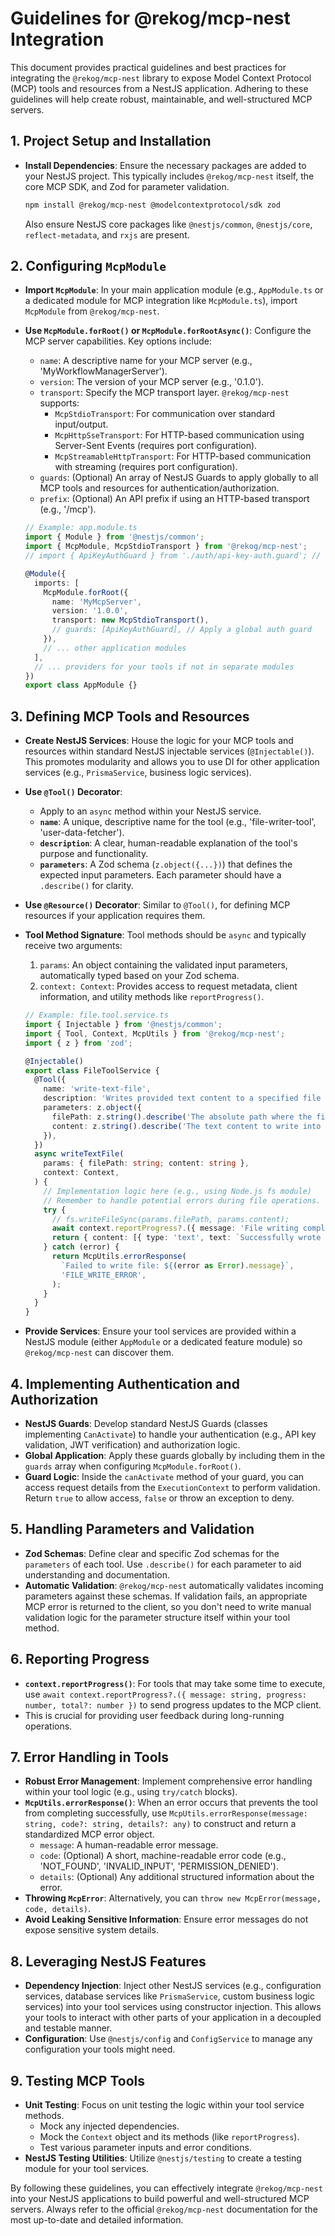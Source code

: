 # Guidelines for @rekog/mcp-nest Integration

This document provides practical guidelines and best practices for integrating the `@rekog/mcp-nest` library to expose Model Context Protocol (MCP) tools and resources from a NestJS application. Adhering to these guidelines will help create robust, maintainable, and well-structured MCP servers.

## 1. Project Setup and Installation

-   **Install Dependencies**: Ensure the necessary packages are added to your NestJS project. This typically includes `@rekog/mcp-nest` itself, the core MCP SDK, and Zod for parameter validation.
    ```bash
    npm install @rekog/mcp-nest @modelcontextprotocol/sdk zod
    ```
    Also ensure NestJS core packages like `@nestjs/common`, `@nestjs/core`, `reflect-metadata`, and `rxjs` are present.

## 2. Configuring `McpModule`

-   **Import `McpModule`**: In your main application module (e.g., `AppModule.ts` or a dedicated module for MCP integration like `McpModule.ts`), import `McpModule` from `@rekog/mcp-nest`.
-   **Use `McpModule.forRoot()` or `McpModule.forRootAsync()`**: Configure the MCP server capabilities. Key options include:
    -   `name`: A descriptive name for your MCP server (e.g., 'MyWorkflowManagerServer').
    -   `version`: The version of your MCP server (e.g., '0.1.0').
    -   `transport`: Specify the MCP transport layer. `@rekog/mcp-nest` supports:
        -   `McpStdioTransport`: For communication over standard input/output.
        -   `McpHttpSseTransport`: For HTTP-based communication using Server-Sent Events (requires port configuration).
        -   `McpStreamableHttpTransport`: For HTTP-based communication with streaming (requires port configuration).
    -   `guards`: (Optional) An array of NestJS Guards to apply globally to all MCP tools and resources for authentication/authorization.
    -   `prefix`: (Optional) An API prefix if using an HTTP-based transport (e.g., '/mcp').

    ```typescript
    // Example: app.module.ts
    import { Module } from '@nestjs/common';
    import { McpModule, McpStdioTransport } from '@rekog/mcp-nest';
    // import { ApiKeyAuthGuard } from './auth/api-key-auth.guard'; // Your custom guard

    @Module({
      imports: [
        McpModule.forRoot({
          name: 'MyMcpServer',
          version: '1.0.0',
          transport: new McpStdioTransport(),
          // guards: [ApiKeyAuthGuard], // Apply a global auth guard
        }),
        // ... other application modules
      ],
      // ... providers for your tools if not in separate modules
    })
    export class AppModule {}
    ```

## 3. Defining MCP Tools and Resources

-   **Create NestJS Services**: House the logic for your MCP tools and resources within standard NestJS injectable services (`@Injectable()`). This promotes modularity and allows you to use DI for other application services (e.g., `PrismaService`, business logic services).
-   **Use `@Tool()` Decorator**:
    -   Apply to an `async` method within your NestJS service.
    -   **`name`**: A unique, descriptive name for the tool (e.g., 'file-writer-tool', 'user-data-fetcher').
    -   **`description`**: A clear, human-readable explanation of the tool's purpose and functionality.
    -   **`parameters`**: A Zod schema (`z.object({...})`) that defines the expected input parameters. Each parameter should have a `.describe()` for clarity.
-   **Use `@Resource()` Decorator**: Similar to `@Tool()`, for defining MCP resources if your application requires them.
-   **Tool Method Signature**: Tool methods should be `async` and typically receive two arguments:
    1.  `params`: An object containing the validated input parameters, automatically typed based on your Zod schema.
    2.  `context: Context`: Provides access to request metadata, client information, and utility methods like `reportProgress()`.

    ```typescript
    // Example: file.tool.service.ts
    import { Injectable } from '@nestjs/common';
    import { Tool, Context, McpUtils } from '@rekog/mcp-nest';
    import { z } from 'zod';

    @Injectable()
    export class FileToolService {
      @Tool({
        name: 'write-text-file',
        description: 'Writes provided text content to a specified file path.',
        parameters: z.object({
          filePath: z.string().describe('The absolute path where the file should be written.'),
          content: z.string().describe('The text content to write into the file.'),
        }),
      })
      async writeTextFile(
        params: { filePath: string; content: string },
        context: Context,
      ) {
        // Implementation logic here (e.g., using Node.js fs module)
        // Remember to handle potential errors during file operations.
        try {
          // fs.writeFileSync(params.filePath, params.content);
          await context.reportProgress?.({ message: 'File writing complete.', progress: 100, total: 100 });
          return { content: [{ type: 'text', text: `Successfully wrote to ${params.filePath}` }] };
        } catch (error) {
          return McpUtils.errorResponse(
            `Failed to write file: ${(error as Error).message}`,
            'FILE_WRITE_ERROR',
          );
        }
      }
    }
    ```
-   **Provide Services**: Ensure your tool services are provided within a NestJS module (either `AppModule` or a dedicated feature module) so `@rekog/mcp-nest` can discover them.

## 4. Implementing Authentication and Authorization

-   **NestJS Guards**: Develop standard NestJS Guards (classes implementing `CanActivate`) to handle your authentication (e.g., API key validation, JWT verification) and authorization logic.
-   **Global Application**: Apply these guards globally by including them in the `guards` array when configuring `McpModule.forRoot()`.
-   **Guard Logic**: Inside the `canActivate` method of your guard, you can access request details from the `ExecutionContext` to perform validation. Return `true` to allow access, `false` or throw an exception to deny.

## 5. Handling Parameters and Validation

-   **Zod Schemas**: Define clear and specific Zod schemas for the `parameters` of each tool. Use `.describe()` for each parameter to aid understanding and documentation.
-   **Automatic Validation**: `@rekog/mcp-nest` automatically validates incoming parameters against these schemas. If validation fails, an appropriate MCP error is returned to the client, so you don't need to write manual validation logic for the parameter structure itself within your tool method.

## 6. Reporting Progress

-   **`context.reportProgress()`**: For tools that may take some time to execute, use `await context.reportProgress?.({ message: string, progress: number, total?: number })` to send progress updates to the MCP client.
-   This is crucial for providing user feedback during long-running operations.

## 7. Error Handling in Tools

-   **Robust Error Management**: Implement comprehensive error handling within your tool logic (e.g., using `try/catch` blocks).
-   **`McpUtils.errorResponse()`**: When an error occurs that prevents the tool from completing successfully, use `McpUtils.errorResponse(message: string, code?: string, details?: any)` to construct and return a standardized MCP error object.
    -   `message`: A human-readable error message.
    -   `code`: (Optional) A short, machine-readable error code (e.g., 'NOT_FOUND', 'INVALID_INPUT', 'PERMISSION_DENIED').
    -   `details`: (Optional) Any additional structured information about the error.
-   **Throwing `McpError`**: Alternatively, you can `throw new McpError(message, code, details)`.
-   **Avoid Leaking Sensitive Information**: Ensure error messages do not expose sensitive system details.

## 8. Leveraging NestJS Features

-   **Dependency Injection**: Inject other NestJS services (e.g., configuration services, database services like `PrismaService`, custom business logic services) into your tool services using constructor injection. This allows your tools to interact with other parts of your application in a decoupled and testable manner.
-   **Configuration**: Use `@nestjs/config` and `ConfigService` to manage any configuration your tools might need.

## 9. Testing MCP Tools

-   **Unit Testing**: Focus on unit testing the logic within your tool service methods.
    -   Mock any injected dependencies.
    -   Mock the `Context` object and its methods (like `reportProgress`).
    -   Test various parameter inputs and error conditions.
-   **NestJS Testing Utilities**: Utilize `@nestjs/testing` to create a testing module for your tool services.

By following these guidelines, you can effectively integrate `@rekog/mcp-nest` into your NestJS applications to build powerful and well-structured MCP servers. Always refer to the official `@rekog/mcp-nest` documentation for the most up-to-date and detailed information.
